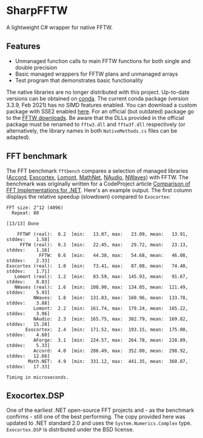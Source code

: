 # SharpFFTW

A lightweight C# wrapper for native FFTW.

## Features

* Unmanaged function calls to main FFTW functions for both single and double precision
* Basic managed wrappers for FFTW plans and unmanaged arrays
* Test program that demonstrates basic functionality

The native libraries are no longer distributed with this project. Up-to-date versions can be obtained on [conda](https://anaconda.org/conda-forge/fftw/files). The current conda package (version 3.3.9, Feb 2021) has no SIMD features enabled. You can download a custom package with SSE2 enabled [here](http://wo80.bplaced.net/math/packages-fftw.html). For an official (but outdated) package go to the [FFTW downloads](http://www.fftw.org/install/windows.html). Be aware that the DLLs provided in the official package must be renamed to `fftw3.dll` and `fftw3f.dll` respectively (or alternatively, the library names in both `NativeMethods.cs` files can be adapted).

## FFT benchmark

The FFT benchmark `fftbench` compares a selection of managed libraries ([Accord](http://accord-framework.net/), [Exocortex](http://www.exocortex.org/dsp/), [Lomont](https://www.lomont.org/software/), [MathNet](https://numerics.mathdotnet.com/), [NAudio](https://github.com/naudio/NAudio), [NWaves](https://github.com/ar1st0crat/NWaves)) with FFTW. The benchmark was originally written for a CodeProject article [Comparison of FFT Implementations for .NET](https://www.codeproject.com/Articles/1095473/Comparison-of-FFT-Implementations-for-NET). Here's an example output. The first column displays the relative speedup (slowdown) compared to `Exocortex`:

```
FFT size: 2^12 (4096)
  Repeat: 80

[13/13] Done

    FFTWF (real):  0.2  [min:   13.07, max:   23.09, mean:   13.91, stddev:    1.58]
     FFTW (real):  0.3  [min:   22.45, max:   29.72, mean:   23.13, stddev:    1.16]
            FFTW:  0.6  [min:   44.38, max:   54.68, mean:   46.08, stddev:    2.33]
Exocortex (real):  1.0  [min:   73.41, max:   87.08, mean:   74.40, stddev:    1.71]
   Lomont (real):  1.2  [min:   83.59, max:  145.93, mean:   91.67, stddev:    8.83]
   NWaves (real):  1.6  [min:  108.90, max:  134.05, mean:  121.49, stddev:    5.93]
          NWaves:  1.8  [min:  131.83, max:  160.96, mean:  133.78, stddev:    3.88]
          Lomont:  2.2  [min:  161.74, max:  179.24, mean:  165.22, stddev:    3.96]
          NAudio:  2.3  [min:  165.75, max:  302.79, mean:  169.82, stddev:   15.28]
       Exocortex:  2.4  [min:  171.52, max:  193.15, mean:  175.00, stddev:    4.60]
          AForge:  3.1  [min:  224.57, max:  264.78, mean:  228.89, stddev:    5.33]
          Accord:  4.0  [min:  286.49, max:  352.00, mean:  298.92, stddev:   12.66]
        Math.NET:  4.9  [min:  331.12, max:  441.35, mean:  360.87, stddev:   17.33]

Timing in microseconds.
```

## Exocortex.DSP

One of the earliest .NET open-source FFT projects and - as the benchmark confirms - still one of the best performing. The copy provided here was updated to .NET standard 2.0 and uses the `System.Numerics.Complex` type. `Exocortex.DSP` is distributed under the BSD license.